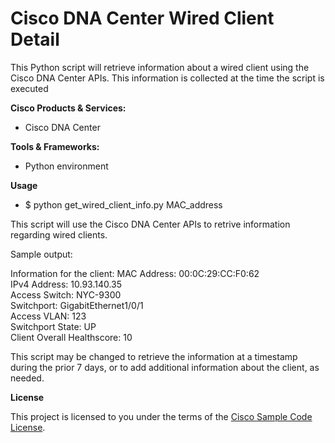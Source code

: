 # Cisco DNA Center Wired Client Detail


This Python script will retrieve information about a wired client using the Cisco DNA Center APIs.
This information is collected at the time the script is executed

**Cisco Products & Services:**

- Cisco DNA Center

**Tools & Frameworks:**

- Python environment

**Usage**

- $ python get_wired_client_info.py MAC_address

This script will use the Cisco DNA Center APIs to retrive information regarding wired clients.

Sample output:

Information for the client:
MAC Address:                  00:0C:29:CC:F0:62             
IPv4 Address:                 10.93.140.35                  
Access Switch:                NYC-9300                      
Switchport:                   GigabitEthernet1/0/1          
Access VLAN:                  123                           
Switchport State:             UP                            
Client Overall Healthscore:   10                            


This script may be changed to retrieve the information at a timestamp during the prior 7 days, or to add additional information about the client, as needed.

**License**

This project is licensed to you under the terms of the [Cisco Sample
Code License](./LICENSE).
